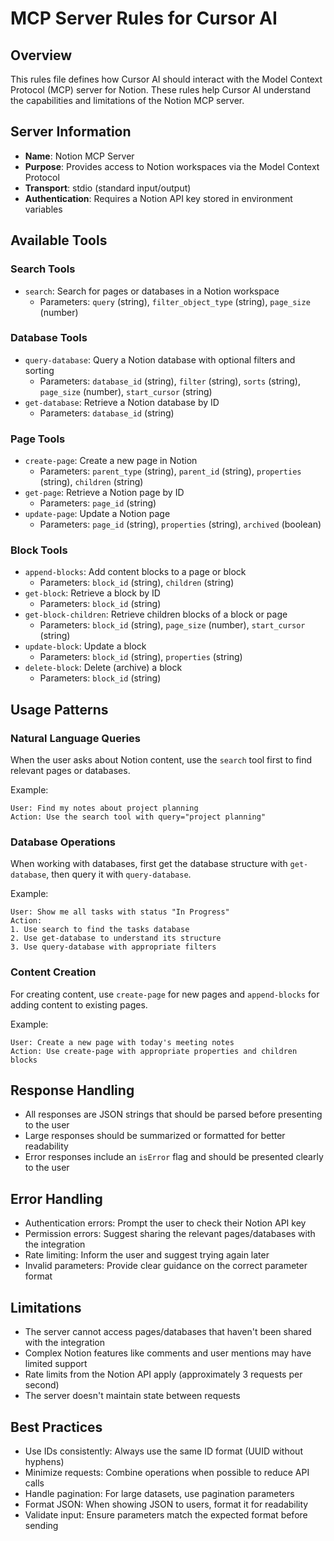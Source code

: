 # MCP Server Rules for Cursor AI

## Overview

This rules file defines how Cursor AI should interact with the Model Context Protocol (MCP) server for Notion. These rules help Cursor AI understand the capabilities and limitations of the Notion MCP server.

## Server Information

- **Name**: Notion MCP Server
- **Purpose**: Provides access to Notion workspaces via the Model Context Protocol
- **Transport**: stdio (standard input/output)
- **Authentication**: Requires a Notion API key stored in environment variables

## Available Tools

### Search Tools

- `search`: Search for pages or databases in a Notion workspace
  - Parameters: `query` (string), `filter_object_type` (string), `page_size` (number)

### Database Tools

- `query-database`: Query a Notion database with optional filters and sorting
  - Parameters: `database_id` (string), `filter` (string), `sorts` (string), `page_size` (number), `start_cursor` (string)
- `get-database`: Retrieve a Notion database by ID
  - Parameters: `database_id` (string)

### Page Tools

- `create-page`: Create a new page in Notion
  - Parameters: `parent_type` (string), `parent_id` (string), `properties` (string), `children` (string)
- `get-page`: Retrieve a Notion page by ID
  - Parameters: `page_id` (string)
- `update-page`: Update a Notion page
  - Parameters: `page_id` (string), `properties` (string), `archived` (boolean)

### Block Tools

- `append-blocks`: Add content blocks to a page or block
  - Parameters: `block_id` (string), `children` (string)
- `get-block`: Retrieve a block by ID
  - Parameters: `block_id` (string)
- `get-block-children`: Retrieve children blocks of a block or page
  - Parameters: `block_id` (string), `page_size` (number), `start_cursor` (string)
- `update-block`: Update a block
  - Parameters: `block_id` (string), `properties` (string)
- `delete-block`: Delete (archive) a block
  - Parameters: `block_id` (string)

## Usage Patterns

### Natural Language Queries

When the user asks about Notion content, use the `search` tool first to find relevant pages or databases.

Example:

```
User: Find my notes about project planning
Action: Use the search tool with query="project planning"
```

### Database Operations

When working with databases, first get the database structure with `get-database`, then query it with `query-database`.

Example:

```
User: Show me all tasks with status "In Progress"
Action:
1. Use search to find the tasks database
2. Use get-database to understand its structure
3. Use query-database with appropriate filters
```

### Content Creation

For creating content, use `create-page` for new pages and `append-blocks` for adding content to existing pages.

Example:

```
User: Create a new page with today's meeting notes
Action: Use create-page with appropriate properties and children blocks
```

## Response Handling

- All responses are JSON strings that should be parsed before presenting to the user
- Large responses should be summarized or formatted for better readability
- Error responses include an `isError` flag and should be presented clearly to the user

## Error Handling

- Authentication errors: Prompt the user to check their Notion API key
- Permission errors: Suggest sharing the relevant pages/databases with the integration
- Rate limiting: Inform the user and suggest trying again later
- Invalid parameters: Provide clear guidance on the correct parameter format

## Limitations

- The server cannot access pages/databases that haven't been shared with the integration
- Complex Notion features like comments and user mentions may have limited support
- Rate limits from the Notion API apply (approximately 3 requests per second)
- The server doesn't maintain state between requests

## Best Practices

- Use IDs consistently: Always use the same ID format (UUID without hyphens)
- Minimize requests: Combine operations when possible to reduce API calls
- Handle pagination: For large datasets, use pagination parameters
- Format JSON: When showing JSON to users, format it for readability
- Validate input: Ensure parameters match the expected format before sending

